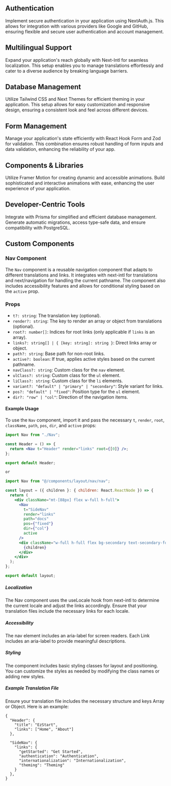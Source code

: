 ## Authentication

Implement secure authentication in your application using NextAuth.js. This allows for integration with various providers like Google and GitHub, ensuring flexible and secure user authentication and account management.

## Multilingual Support

Expand your application's reach globally with Next-Intl for seamless localization. This setup enables you to manage translations effortlessly and cater to a diverse audience by breaking language barriers.

## Database Management

Utilize Tailwind CSS and Next Themes for efficient theming in your application. This setup allows for easy customization and responsive design, ensuring a consistent look and feel across different devices.

## Form Management

Manage your application's state efficiently with React Hook Form and Zod for validation. This combination ensures robust handling of form inputs and data validation, enhancing the reliability of your app.

## Components & Libraries

Utilize Framer Motion for creating dynamic and accessible animations. Build sophisticated and interactive animations with ease, enhancing the user experience of your application.

## Developer-Centric Tools

Integrate with Prisma for simplified and efficient database management. Generate automatic migrations, access type-safe data, and ensure compatibility with PostgreSQL.

## Custom Components

### Nav Component

The `Nav` component is a reusable navigation component that adapts to different translations and links. It integrates with next-intl for translations and next/navigation for handling the current pathname. The component also includes accessibility features and allows for conditional styling based on the `active` prop.

### Props

- `t?: string`: The translation key (optional).
- `render?: string`: The key to render an array or object from translations (optional).
- `root?: number[]`: Indices for root links (only applicable if `links` is an array).
- `links?: string[] | { [key: string]: string }`: Direct links array or object.
- `path?: string`: Base path for non-root links.
- `active?: boolean`: If true, applies active styles based on the current pathname.
- `navClass?: string`: Custom class for the `nav` element.
- `ulClass?: string`: Custom class for the `ul` element.
- `liClass?: string`: Custom class for the `li` elements.
- `variant?: "default" | "primary" | "secondary"`: Style variant for links.
- `pos?: "default" | "fixed"`: Position type for the `ul` element.
- `dir?: "row" | "col"`: Direction of the navigation items.

#### Example Usage

To use the `Nav` component, import it and pass the necessary `t`, `render`, `root`, `className`, `path`, `pos`, `dir`, and `active` props:

```jsx
import Nav from "./Nav";

const Header = () => {
  return <Nav t="Header" render="links" root={[0]} />;
};

export default Header;

or

import Nav from "@/components/layout/nav/nav";

const layout = ({ children }: { children: React.ReactNode }) => {
  return (
    <div className="mt-[88px] flex w-full h-full">
      <Nav
        t="SideNav"
        render="links"
        path="docs"
        pos={"fixed"}
        dir={"col"}
        active
      />
      <div className="w-full h-full flex bg-secondary text-secondary-foreground">
        {children}
      </div>
    </div>
  );
};

export default layout;
```

##### Localization

The Nav component uses the useLocale hook from next-intl to determine the current locale and adjust the links accordingly. Ensure that your translation files include the necessary links for each locale.

##### Accessibility

The nav element includes an aria-label for screen readers.
Each Link includes an aria-label to provide meaningful descriptions.

##### Styling

The component includes basic styling classes for layout and positioning. You can customize the styles as needed by modifying the class names or adding new styles.

##### Example Translation File

Ensure your translation file includes the necessary structure and keys Array or Object. Here is an example:

```
{
  "Header": {
    "title": "EzStart",
    "links": ["Home", "About"]
  },

  "SideNav": {
    "links": {
      "getStarted": "Get Started",
      "authentication": "Authentication",
      "internationalization": "Internationalization",
      "theming": "Theming"
    }
  },
}
```

